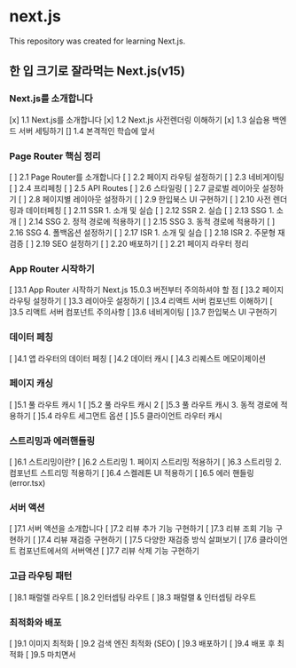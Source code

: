 # next.js

This repository was created for learning Next.js.

## 한 입 크기로 잘라먹는 Next.js(v15)

### Next.js를 소개합니다

[x] 1.1 Next.js를 소개합니다
[x] 1.2 Next.js 사전렌더링 이해하기
[x] 1.3 실습용 백엔드 서버 세팅하기
[] 1.4 본격적인 학습에 앞서

### Page Router 핵심 정리

[ ] 2.1 Page Router를 소개합니다
[ ] 2.2 페이지 라우팅 설정하기
[ ] 2.3 네비게이팅
[ ] 2.4 프리페칭
[ ] 2.5 API Routes
[ ] 2.6 스타일링
[ ] 2.7 글로벌 레이아웃 설정하기
[ ] 2.8 페이지별 레이아웃 설정하기
[ ] 2.9 한입북스 UI 구현하기
[ ] 2.10 사전 렌더링과 데이터페칭
[ ] 2.11 SSR 1. 소개 및 실습
[ ] 2.12 SSR 2. 실습
[ ] 2.13 SSG 1. 소개
[ ] 2.14 SSG 2. 정적 경로에 적용하기
[ ] 2.15 SSG 3. 동적 경로에 적용하기
[ ] 2.16 SSG 4. 폴백옵션 설정하기
[ ] 2.17 ISR 1. 소개 및 실습
[ ] 2.18 ISR 2. 주문형 재 검증
[ ] 2.19 SEO 설정하기
[ ] 2.20 배포하기
[ ] 2.21 페이지 라우터 정리

### App Router 시작하기

[ ]3.1 App Router 시작하기
Next.js 15.0.3 버전부터 주의하셔야 할 점
[ ]3.2 페이지 라우팅 설정하기
[ ]3.3 레이아웃 설정하기
[ ]3.4 리액트 서버 컴포넌트 이해하기
[ ]3.5 리액트 서버 컴포넌트 주의사항
[ ]3.6 네비게이팅
[ ]3.7 한입북스 UI 구현하기

### 데이터 페칭

[ ]4.1 앱 라우터의 데이터 페칭
[ ]4.2 데이터 캐시
[ ]4.3 리퀘스트 메모이제이션

### 페이지 캐싱

[ ]5.1 풀 라우트 캐시 1
[ ]5.2 풀 라우트 캐시 2
[ ]5.3 풀 라우트 캐시 3. 동적 경로에 적용하기
[ ]5.4 라우트 세그먼트 옵션
[ ]5.5 클라이언트 라우터 캐시

### 스트리밍과 에러핸들링

[ ]6.1 스트리밍이란?
[ ]6.2 스트리밍 1. 페이지 스트리밍 적용하기
[ ]6.3 스트리밍 2. 컴포넌트 스트리밍 적용하기
[ ]6.4 스켈레톤 UI 적용하기
[ ]6.5 에러 핸들링 (error.tsx)

### 서버 액션

[ ]7.1 서버 액션을 소개합니다
[ ]7.2 리뷰 추가 기능 구현하기
[ ]7.3 리뷰 조회 기능 구현하기
[ ]7.4 리뷰 재검증 구현하기
[ ]7.5 다양한 재검증 방식 살펴보기
[ ]7.6 클라이언트 컴포넌트에서의 서버액션
[ ]7.7 리뷰 삭제 기능 구현하기

### 고급 라우팅 패턴

[ ]8.1 패럴렐 라우트
[ ]8.2 인터셉팅 라우트
[ ]8.3 패럴랠 & 인터셉팅 라우트

### 최적화와 배포

[ ]9.1 이미지 최적화
[ ]9.2 검색 엔진 최적화 (SEO)
[ ]9.3 배포하기
[ ]9.4 배포 후 최적화
[ ]9.5 마치면서
